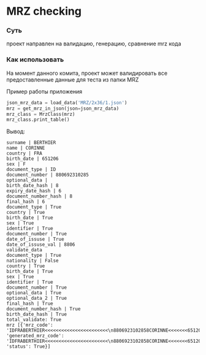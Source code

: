 # MRZ checking
### Суть
проект направлен на валидацию, генерацию, сравнение mrz кода

### Как использовать
На момент данного комита, проект может валидировать все предоставленные данные для теста из папки MRZ

Пример работы приложения

```python
json_mrz_data = load_data('MRZ/2x36/1.json')
mrz = get_mrz_in_json(json=json_mrz_data)
mrz_class = MrzClass(mrz)
mrz_class.print_table()
```
Вывод:
```
surname | BERTHIER
name | CORINNE       
country | FRA
birth_date | 651206
sex | F
document_type | ID
document_number | 880692310285
optional_data | 
birth_date_hash | 8
expiry_date_hash | 6
document_number_hash | 8
final_hash | 6
document_type | True
country | True
birth_date | True
sex | True
identifier | True
document_number | True
date_of_issuse | True
date_of_issuse_val | 8806
validate_data
document_type | True
nationality | False
country | True
birth_date | True
sex | True
identifier | True
document_number | True
optional_data | True
optional_data_2 | True
final_hash | True
document_number_hash | True
birth_date_hash | True
total_validate: True
mrz [{'mrz_code': 'IDFRABERTHIER<<<<<<<<<<<<<<<<<<<<<<<\n8806923102858CORINNE<<<<<<<6512068F6', 'generated_mrz_code': 'IDFRABERTHIER<<<<<<<<<<<<<<<<<<<<<<<\n8806923102858CORINNE<<<<<<<6512068F6', 'status': True}]
```